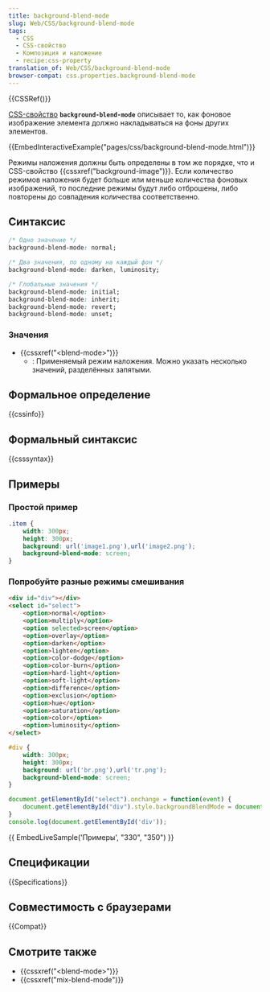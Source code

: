 ```yaml
---
title: background-blend-mode
slug: Web/CSS/background-blend-mode
tags:
  - CSS
  - CSS-свойство
  - Композиция и наложение
  - recipe:css-property
translation_of: Web/CSS/background-blend-mode
browser-compat: css.properties.background-blend-mode
---
```

{{CSSRef()}}

[CSS-свойство](/ru/docs/Web/CSS) **`background-blend-mode`** описывает то, как фоновое изображение элемента должно накладываться на фоны других элементов.

{{EmbedInteractiveExample("pages/css/background-blend-mode.html")}}

Режимы наложения должны быть определены в том же порядке, что и CSS-свойство {{cssxref("background-image")}}. Если количество режимов наложения будет больше или меньше количества фоновых изображений, то последние режимы будут либо отброшены, либо повторены до совпадения количества соответственно.

## Cинтаксис

```css
/* Одно значение */
background-blend-mode: normal;

/* Два значения, по одному на каждый фон */
background-blend-mode: darken, luminosity;

/* Глобальные значения */
background-blend-mode: initial;
background-blend-mode: inherit;
background-blend-mode: revert;
background-blend-mode: unset;
```

### Значения

- {{cssxref("&lt;blend-mode&gt;")}}
  - : Применяемый режим наложения. Можно указать несколько значений, разделённых запятыми.

## Формальное определение

{{cssinfo}}

## Формальный синтаксис

{{csssyntax}}

## Примеры

### Простой пример

```css
.item {
    width: 300px;
    height: 300px;
    background: url('image1.png'),url('image2.png');
    background-blend-mode: screen;
}
```

### Попробуйте разные режимы смешивания

```html hidden
<div id="div"></div>
<select id="select">
    <option>normal</option>
    <option>multiply</option>
    <option selected>screen</option>
    <option>overlay</option>
    <option>darken</option>
    <option>lighten</option>
    <option>color-dodge</option>
    <option>color-burn</option>
    <option>hard-light</option>
    <option>soft-light</option>
    <option>difference</option>
    <option>exclusion</option>
    <option>hue</option>
    <option>saturation</option>
    <option>color</option>
    <option>luminosity</option>
</select>
```

```css hidden
#div {
    width: 300px;
    height: 300px;
    background: url('br.png'),url('tr.png');
    background-blend-mode: screen;
}
```

```js hidden
document.getElementById("select").onchange = function(event) {
    document.getElementById("div").style.backgroundBlendMode = document.getElementById("select").selectedOptions[0].innerHTML;
}
console.log(document.getElementById('div'));
```

{{ EmbedLiveSample('Примеры', "330", "350") }}

## Спецификации

{{Specifications}}

## Совместимость с браузерами

{{Compat}}

## Смотрите также

- {{cssxref("&lt;blend-mode&gt;")}}
- {{cssxref("mix-blend-mode")}}
